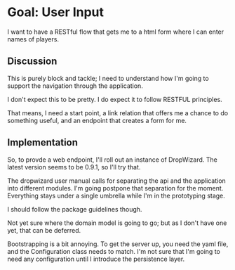 # Goal: User Input #

I want to have a RESTful flow that gets me to a html form where I can enter
names of players.

## Discussion ##

This is purely block and tackle; I need to understand how I'm going to
support the navigation through the application.

I don't expect this to be pretty.  I do expect it to follow RESTFUL
principles.

That means, I need a start point, a link relation that offers me a chance
to do something useful, and an endpoint that creates a form for me.

## Implementation ##

So, to provde a web endpoint, I'll roll out an instance of DropWizard.
The latest version seems to be 0.9.1, so I'll try that.

The dropwizard user manual calls for separating the api and the application
into different modules.  I'm going postpone that separation for the moment.
Everything stays under a single umbrella while I'm in the prototyping stage.

I should follow the package guidelines though.

Not yet sure where the domain model is going to go; but as I don't have one
yet, that can be deferred.

Bootstrapping is a bit annoying.  To get the server up, you need the yaml
file, and the Configuration class needs to match.  I'm not sure that I'm
going to need any configuration until I introduce the persistence layer.

